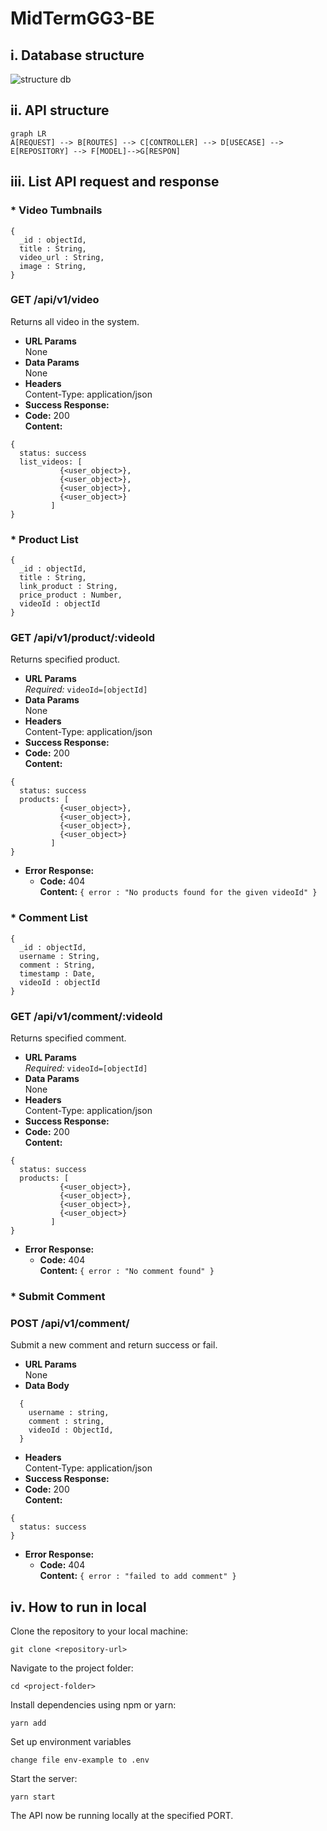 # MidTermGG3-BE
## i. Database structure
![structure db](https://i.ibb.co/K9k8JVC/Blank-diagram-1.png)
## ii. API structure
```mermaid
graph LR
A[REQUEST] --> B[ROUTES] --> C[CONTROLLER] --> D[USECASE] --> E[REPOSITORY] --> F[MODEL]-->G[RESPON]
```
## iii. List API request and response

### * Video Tumbnails
```
{
  _id : objectId,
  title : String,
  video_url : String,
  image : String,
}
```
### GET /api/v1/video
  Returns all video in the system.
  * **URL Params**  
  None
* **Data Params**  
  None
* **Headers**  
  Content-Type: application/json  
* **Success Response:**  
* **Code:** 200  
  **Content:**  
```
{
  status: success
  list_videos: [
           {<user_object>},
           {<user_object>},
           {<user_object>},
           {<user_object>}
         ]
}
```

### * Product List
```
{
  _id : objectId,
  title : String,
  link_product : String,
  price_product : Number,
  videoId : objectId
}
```
### GET /api/v1/product/:videoId
  Returns specified product.
  * **URL Params**  
  *Required:* `videoId=[objectId]`
* **Data Params**  
  None
* **Headers**  
  Content-Type: application/json  
* **Success Response:**  
* **Code:** 200  
  **Content:**  
```
{
  status: success
  products: [
           {<user_object>},
           {<user_object>},
           {<user_object>},
           {<user_object>}
         ]
}
```
* **Error Response:**  
  * **Code:** 404  
  **Content:** `{ error : "No products found for the given videoId" }`

### * Comment List
```
{
  _id : objectId,
  username : String,
  comment : String,
  timestamp : Date,
  videoId : objectId
}
```
### GET /api/v1/comment/:videoId
  Returns specified comment.
  * **URL Params**  
  *Required:* `videoId=[objectId]`
* **Data Params**  
  None
* **Headers**  
  Content-Type: application/json  
* **Success Response:**  
* **Code:** 200  
  **Content:**  
```
{
  status: success
  products: [
           {<user_object>},
           {<user_object>},
           {<user_object>},
           {<user_object>}
         ]
}
```
* **Error Response:**  
  * **Code:** 404  
  **Content:** `{ error : "No comment found" }`

### * Submit Comment
### POST /api/v1/comment/
  Submit a new comment and return success or fail.
  * **URL Params**  
  None
* **Data Body**
```
  {
    username : string,
    comment : string,
    videoId : ObjectId,
  }
```
* **Headers**  
  Content-Type: application/json  
* **Success Response:**  
* **Code:** 200  
  **Content:**  
```
{
  status: success
}
```
* **Error Response:**  
  * **Code:** 404  
  **Content:** `{ error : "failed to add comment" }`

## iv. How to run in local

Clone the repository to your local machine:

    git clone <repository-url>
Navigate to the project folder:

    cd <project-folder>
Install dependencies using npm or yarn:

    yarn add
Set up environment variables

    change file env-example to .env

Start the server:

    yarn start
The API now be running locally at the specified PORT.
